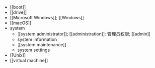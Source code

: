 - [[boot]]
- [[drive]]
- [[Microsoft Windows]]; [[Windows]]
- [[macOS]]
- system
    - [[system administrator]]; [[administration]]: 管理员权限; [[admin]]
    - system information
    - [[system maintenance]]
    - system settings
- [[Unix]]
- [[virtual machine]]
